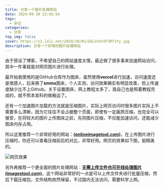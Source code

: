 ```yaml
---
title: 分享一个图片处理网站
date: 2024-09-30 23:45:54
tags:
  - 杂记
categories:
  - 分享
top_img: false
cover: https://s2.loli.net/2024/10/01/GELVz5rOT3Rf1Yy.jpg
description: 分享一个好用的图片处理网站
---
```


由于搭设了博客，不希望自己的网站速度太慢，最近做了很多事来加速网站访问，其中一件事就是对网页图片进行处理。

最开始我使用的是GitHub仓库作为图床，虽然使用**vercel**进行加速，访问速度还是很感人，后来换了**smms**图床，个人实测，访问效果确实有明显改善，但上传速度缺少比不上Github。关于设置图床，网上教程太多了，我自己也是照着教程完成的，就不照本宣科的做搬运了。

还有一个加速图片加载的方法就是压缩图片，实际上网页访问时很多图片实际上不需要多么清晰，因为它往往不会占据整个页面，即使有一定画质压缩，也完全可以接受，在将较大的图片上传图床之前，先将图片压缩，不仅能加速访问，还能减少图床内存占用。

所以这里推荐一个非常好用的网站：[**(onlineimagetool.com)**](https://www.onlineimagetool.com/zh/)，在上传图片进行压缩时，你还可以查看压缩前后的对比，非常好用。网页的效果如下图，挺精美的。

![网页效果](https://s2.loli.net/2024/09/30/s3m4xTKdw8ZLvkV.jpg)

另外再推荐一个更全面的图片处理网站：[**无需上传文件也可在线处理图片 (imagestool.com)**](https://imagestool.com/zh_CN/)，这个网站非常好的一点是可以上传文件夹进行批量压缩，然后下载压缩包，文件结构依然保留，不过国内无法访问，需要科学上网。

